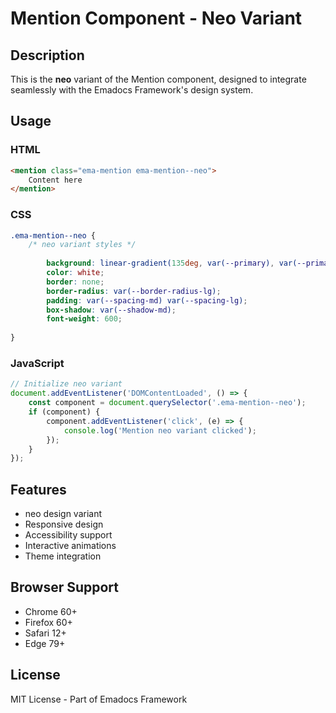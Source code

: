 # Mention Component - Neo Variant

## Description
This is the **neo** variant of the Mention component, designed to integrate seamlessly with the Emadocs Framework's design system.

## Usage

### HTML
```html
<mention class="ema-mention ema-mention--neo">
    Content here
</mention>
```

### CSS
```css
.ema-mention--neo {
    /* neo variant styles */
    
        background: linear-gradient(135deg, var(--primary), var(--primary-dark));
        color: white;
        border: none;
        border-radius: var(--border-radius-lg);
        padding: var(--spacing-md) var(--spacing-lg);
        box-shadow: var(--shadow-md);
        font-weight: 600;
    
}
```

### JavaScript
```javascript
// Initialize neo variant
document.addEventListener('DOMContentLoaded', () => {
    const component = document.querySelector('.ema-mention--neo');
    if (component) {
        component.addEventListener('click', (e) => {
            console.log('Mention neo variant clicked');
        });
    }
});
```

## Features
- neo design variant
- Responsive design
- Accessibility support
- Interactive animations
- Theme integration

## Browser Support
- Chrome 60+
- Firefox 60+
- Safari 12+
- Edge 79+

## License
MIT License - Part of Emadocs Framework
